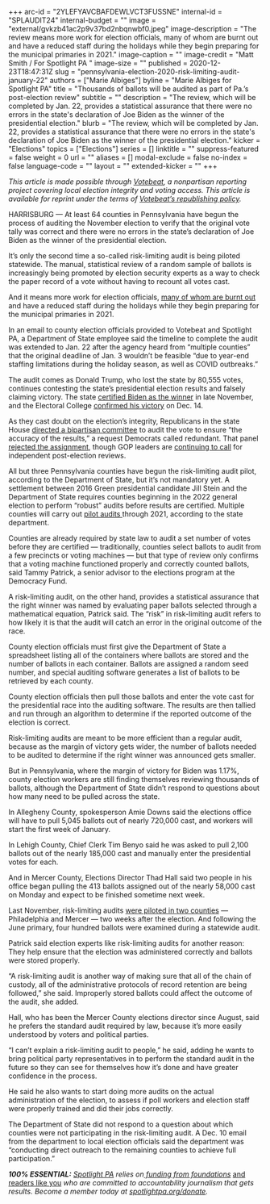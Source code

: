 +++
arc-id = "2YLEFYAVCBAFDEWLVCT3FUSSNE"
internal-id = "SPLAUDIT24"
internal-budget = ""
image = "external/gvkzb41ac2p9v37bd2nbqnwbf0.jpeg"
image-description = "The review means more work for election officials, many of whom are burnt out and have a reduced staff during the holidays while they begin preparing for the municipal primaries in 2021."
image-caption = ""
image-credit = "Matt Smith / For Spotlight PA "
image-size = ""
published = 2020-12-23T18:47:31Z
slug = "pennsylvania-election-2020-risk-limiting-audit-january-22"
authors = ["Marie Albiges"]
byline = "Marie Albiges for Spotlight PA"
title = "Thousands of ballots will be audited as part of Pa.’s post-election review"
subtitle = ""
description = "The review, which will be completed by Jan. 22, provides a statistical assurance that there were no errors in the state's declaration of Joe Biden as the winner of the presidential election."
blurb = "The review, which will be completed by Jan. 22, provides a statistical assurance that there were no errors in the state's declaration of Joe Biden as the winner of the presidential election."
kicker = "Elections"
topics = ["Elections"]
series = []
linktitle = ""
suppress-featured = false
weight = 0
url = ""
aliases = []
modal-exclude = false
no-index = false
language-code = ""
layout = ""
extended-kicker = ""
+++

<i>This article is made possible through </i><a href="http://votebeat.org/"><i>Votebeat</i></a><i>, a nonpartisan reporting project covering local election integrity and voting access. This article is available for reprint under the terms of </i><a href="https://www.votebeat.org/pages/republishing"><i>Votebeat’s republishing policy</i></a><i>.</i>

HARRISBURG — At least 64 counties in Pennsylvania have begun the process of auditing the November election to verify that the original vote tally was correct and there were no errors in the state’s declaration of Joe Biden as the winner of the presidential election.

It’s only the second time a so-called risk-limiting audit is being piloted statewide. The manual, statistical review of a random sample of ballots is increasingly being promoted by election security experts as a way to check the paper record of a vote without having to recount all votes cast.

And it means more work for election officials, <a href="https://lesspage.com/news/2020/12/pennsylvania-election-2020-officials-retiring-nightmare/">many of whom are burnt out</a> and have a reduced staff during the holidays while they begin preparing for the municipal primaries in 2021.

In an email to county election officials provided to Votebeat and Spotlight PA, a Department of State employee said the timeline to complete the audit was extended to Jan. 22 after the agency heard from “multiple counties” that the original deadline of Jan. 3 wouldn’t be feasible “due to year-end staffing limitations during the holiday season, as well as COVID outbreaks.”

The audit comes as Donald Trump, who lost the state by 80,555 votes, continues contesting the state’s presidential election results and falsely claiming victory. The state <a href="https://lesspage.com/news/2020/11/joe-biden-pennsylvania-winner-certification-final-results/">certified Biden as the winner</a> in late November, and the Electoral College <a href="https://lesspage.com/news/2020/12/joe-biden-pennsylvania-presidential-election-electors-cast-ballots/">confirmed his victory</a> on Dec. 14.

<script src="https://lesspage.com/embed.js" async></script><div data-spl-embed-version="1" data-spl-src="https://lesspage.com/embeds/newsletter/"></div>

As they cast doubt on the election’s integrity, Republicans in the state House <a href="https://lesspage.com/news/2020/11/pennsylvania-election-2020-audit-review-republican-integrity-confusion/">directed a bipartisan committee</a> to audit the vote to ensure “the accuracy of the results,” a request Democrats called redundant. That panel <a href="https://lesspage.com/news/2020/11/pennsylvania-2020-election-audit-gop-legislature-fraud-kathy-boockvar/">rejected the assignment</a>, though GOP leaders are <a href="https://www.abc27.com/news/pennsylvania/senate-president-pro-tempore-jake-corman-plans-to-introduce-resolution-to-review-2020-general-election/">continuing to call</a> for independent post-election reviews.

All but three Pennsylvania counties have begun the risk-limiting audit pilot, according to the Department of State, but it’s not mandatory yet. A settlement between 2016 Green presidential candidate Jill Stein and the Department of State requires counties beginning in the 2022 general election to perform “robust” audits before results are certified. Multiple counties will carry out <a href="https://www.votespa.com/About-Elections/Pages/Post-Election-Audits.aspx">pilot audits </a>through 2021, according to the state department.

Counties are already required by state law to audit a set number of votes before they are certified — traditionally, counties select ballots to audit from a few precincts or voting machines — but that type of review only confirms that a voting machine functioned properly and correctly counted ballots, said Tammy Patrick, a senior advisor to the elections program at the Democracy Fund.

A risk-limiting audit, on the other hand, provides a statistical assurance that the right winner was named by evaluating paper ballots selected through a mathematical equation, Patrick said. The “risk” in risk-limiting audit refers to how likely it is that the audit will catch an error in the original outcome of the race.

County election officials must first give the Department of State a spreadsheet listing all of the containers where ballots are stored and the number of ballots in each container. Ballots are assigned a random seed number, and special auditing software generates a list of ballots to be retrieved by each county.

County election officials then pull those ballots and enter the vote cast for the presidential race into the auditing software. The results are then tallied and run through an algorithm to determine if the reported outcome of the election is correct.

Risk-limiting audits are meant to be more efficient than a regular audit, because as the margin of victory gets wider, the number of ballots needed to be audited to determine if the right winner was announced gets smaller.

But in Pennsylvania, where the margin of victory for Biden was 1.17%, county election workers are still finding themselves reviewing thousands of ballots, although the Department of State didn’t respond to questions about how many need to be pulled across the state.

In Allegheny County, spokesperson Amie Downs said the elections office will have to pull 5,045 ballots out of nearly 720,000 cast, and workers will start the first week of January.

In Lehigh County, Chief Clerk Tim Benyo said he was asked to pull 2,100 ballots out of the nearly 185,000 cast and manually enter the presidential votes for each.

And in Mercer County, Elections Director Thad Hall said two people in his office began pulling the 413 ballots assigned out of the nearly 58,000 cast on Monday and expect to be finished sometime next week.

Last November, risk-limiting audits <a href="https://www.media.pa.gov/Pages/State-Details.aspx?newsid=366">were piloted in two counties</a> — Philadelphia and Mercer — two weeks after the election. And following the June primary, four hundred ballots were examined during a statewide audit.

Patrick said election experts like risk-limiting audits for another reason: They help ensure that the election was administered correctly and ballots were stored properly.

“A risk-limiting audit is another way of making sure that all of the chain of custody, all of the administrative protocols of record retention are being followed,” she said. Improperly stored ballots could affect the outcome of the audit, she added.

<script src="https://lesspage.com/embed.js" async></script><div data-spl-embed-version="1" data-spl-src="https://lesspage.com/embeds/donate/?teaser_text=Spotlight%20PA%20provides%20essential%2C%20public-service%20journalism%20thanks%20to%20readers%20like%20you.%20%3Cb%3EHelp%20us%20sustain%20this%20critical%20coverage%20in%202021.%3C%2Fb%3E"></div>

Hall, who has been the Mercer County elections director since August, said he prefers the standard audit required by law, because it’s more easily understood by voters and political parties.

“I can’t explain a risk-limiting audit to people,” he said, adding he wants to bring political party representatives in to perform the standard audit in the future so they can see for themselves how it’s done and have greater confidence in the process.

He said he also wants to start doing more audits on the actual administration of the election, to assess if poll workers and election staff were properly trained and did their jobs correctly.

The Department of State did not respond to a question about which counties were not participating in the risk-limiting audit. A Dec. 10 email from the department to local election officials said the department was “conducting direct outreach to the remaining counties to achieve full participation.”

<i><b>100% ESSENTIAL:</b></i><i> </i><a href="https://lesspage.com/"><i>Spotlight PA</i></a><i> relies on</i><a href="https://lesspage.com/support"><i> funding from foundations</i></a><i> </i><a href="https://lesspage.com/support">and readers like you</a><i> who are committed to accountability journalism that gets results. Become a member today at </i><a href="http://checkout.fundjournalism.org/memberform?org_id=spotlightpa&campaign=701f4000000TVuIAAW"><i>spotlightpa.org/donate</i></a><i>.</i>
